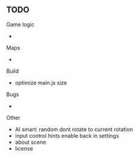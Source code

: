 ## TODO

Game logic

-

Maps

-

Build

- optimize main.js size

Bugs

-

Other

- AI smart: random dont rotate to current rotation
- input control hints enable back in settings
- about scene
- license
